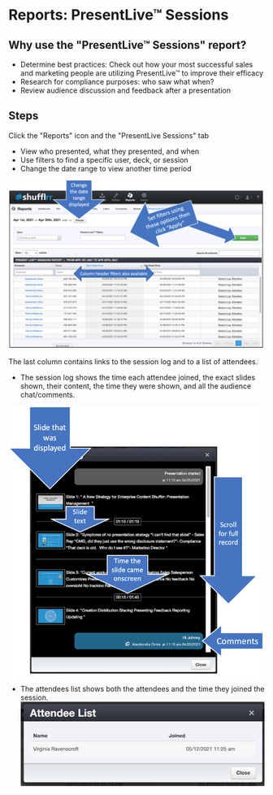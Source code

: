 # Reports: PresentLive™ Sessions

## Why use the "PresentLive™ Sessions" report?
* Determine best practices: Check out how your most successful sales and marketing people are utilizing PresentLive™ to improve their efficacy
* Research for compliance purposes: who saw what when?
* Review audience discussion and feedback after a presentation

## Steps

Click the "Reports" icon and the "PresentLive Sessions" tab
* View who presented, what they presented, and when
* Use filters to find a specific user, deck, or session
* Change the date range to view another time period

![PresentLive Session report](img/reports-presentlive.png)

The last column contains links to the session log and to a list of attendees. 

* The session log shows the time each attendee joined, the exact slides shown, their content, the time they were shown, and all the audience chat/comments. 

![PresentLive Session Log](img/reports-presentlive-sessionlog.png)

* The attendees list shows both the attendees and the time they joined the session.
![PresentLive Session Attendee list](img/reports-presentlive-attendees.png)